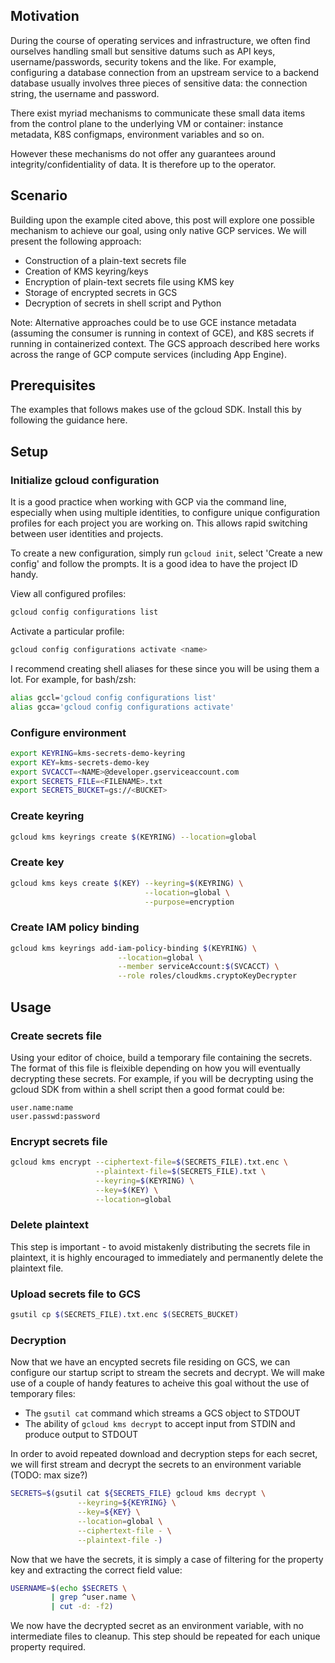 ## Motivation

During the course of operating services and infrastructure, we often find ourselves handling small but sensitive datums such as API keys, username/passwords, security tokens and the like. For example, configuring a database connection from an upstream service to a backend database usually involves three pieces of sensitive data: the connection string, the username and password. 

There exist myriad mechanisms to communicate these small data items from the control plane to the underlying VM or container: instance metadata, K8S configmaps, environment variables and so on.

However these mechanisms do not offer any guarantees around integrity/confidentiality of data. It is therefore up to the operator. 

## Scenario

Building upon the example cited above, this post will explore one possible mechanism to achieve our goal, using only native GCP services. We will present the following approach:

- Construction of a plain-text secrets file
- Creation of KMS keyring/keys
- Encryption of plain-text secrets file using KMS key
- Storage of encrypted secrets in GCS
- Decryption of secrets in shell script and Python

Note: Alternative approaches could be to use GCE instance metadata (assuming the consumer is running in context of GCE), and K8S secrets if running in containerized context. The GCS approach described here works across the range of GCP compute services (including App Engine).

## Prerequisites

The examples that follows makes use of the gcloud SDK. Install this by following the guidance here.

## Setup
### Initialize gcloud configuration

It is a good practice when working with GCP via the command line, especially when using multiple identities, to configure unique configuration profiles for each project you are working on. This allows rapid switching between user identities and projects.

To create a new configuration, simply run  `gcloud init`, select 'Create a new config' and follow the prompts. It is a good idea to have the project ID handy.

View all configured profiles:

```bash
gcloud config configurations list
```

Activate a particular profile:

```bash
gcloud config configurations activate <name>
```

I recommend creating shell aliases for these since you will be using them a lot. For example, for bash/zsh:

```bash
alias gccl='gcloud config configurations list'
alias gcca='gcloud config configurations activate'
```
### Configure environment

```bash
export KEYRING=kms-secrets-demo-keyring
export KEY=kms-secrets-demo-key
export SVCACCT=<NAME>@developer.gserviceaccount.com
export SECRETS_FILE=<FILENAME>.txt
export SECRETS_BUCKET=gs://<BUCKET>
```

### Create keyring

```bash
gcloud kms keyrings create $(KEYRING) --location=global
```

### Create key
```bash
gcloud kms keys create $(KEY) --keyring=$(KEYRING) \
                              --location=global \
                              --purpose=encryption
```

### Create IAM policy binding

```bash
gcloud kms keyrings add-iam-policy-binding $(KEYRING) \
						--location=global \
						--member serviceAccount:$(SVCACCT) \
						--role roles/cloudkms.cryptoKeyDecrypter
```

## Usage
### Create secrets file

Using your editor of choice, build a temporary file containing the secrets. The format of this file is fleixible depending on how you will eventually decrypting these secrets. For example, if you will be decrypting using the gcloud SDK from within a shell script then a good format could be:

```
user.name:name
user.passwd:password
```

### Encrypt secrets file

```bash
gcloud kms encrypt --ciphertext-file=$(SECRETS_FILE).txt.enc \
                   --plaintext-file=$(SECRETS_FILE).txt \
                   --keyring=$(KEYRING) \
                   --key=$(KEY) \
                   --location=global
```

### Delete plaintext

This step is important - to avoid mistakenly distributing the secrets file in plaintext, it is highly encouraged to immediately and permanently delete the plaintext file.

### Upload secrets file to GCS

```bash
gsutil cp $(SECRETS_FILE).txt.enc $(SECRETS_BUCKET)
```

### Decryption

Now that we have an encypted secrets file residing on GCS, we can configure our startup script to stream the secrets and decrypt. We will make use of a couple of handy features to acheive this goal without the use of temporary files:

- The `gsutil cat` command which streams a GCS object to STDOUT
- The ability of `gcloud kms decrypt` to accept input from STDIN and produce output to STDOUT

In order to avoid repeated download and decryption steps for each secret, we will first stream and decrypt the secrets to an environment variable (TODO: max size?)
 
```bash
SECRETS=$(gsutil cat ${SECRETS_FILE} gcloud kms decrypt \
               --keyring=${KEYRING} \
               --key=${KEY} \
               --location=global \
               --ciphertext-file - \
               --plaintext-file -)
```

Now that we have the secrets, it is simply a case of filtering for the property key and extracting the correct field value:

```bash
USERNAME=$(echo $SECRETS \
         | grep ^user.name \
         | cut -d: -f2)
```

We now have the decrypted secret as an environment variable, with no intermediate files to cleanup. This step should be repeated for each unique property required. 
